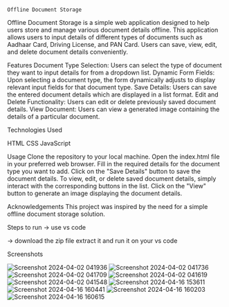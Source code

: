
                                                                                     Offline Document Storage
                                                                                                     
                                                                                                     
                                                                                                     
                                                                                                     
                                                                                                     
Offline Document Storage is a simple web application designed to help users store and manage various document details offline. This application allows users to input details of different types of documents such as Aadhaar Card, Driving License, and PAN Card. Users can save, view, edit, and delete document details conveniently.



Features
Document Type Selection: Users can select the type of document they want to input details for from a dropdown list.
Dynamic Form Fields: Upon selecting a document type, the form dynamically adjusts to display relevant input fields for that document type.
Save Details: Users can save the entered document details which are displayed in a list format.
Edit and Delete Functionality: Users can edit or delete previously saved document details.
View Document: Users can view a generated image containing the details of a particular document.



Technologies Used




HTML
CSS
JavaScript



Usage
Clone the repository to your local machine.
Open the index.html file in your preferred web browser.
Fill in the required details for the document type you want to add.
Click on the "Save Details" button to save the document details.
To view, edit, or delete saved document details, simply interact with the corresponding buttons in the list.
Click on the "View" button to generate an image displaying the document details.



Acknowledgements
This project was inspired by the need for a simple offline document storage solution.



Steps to run
-> use vs code 

-> download the zip file extract it and run it on your vs code





Screenshots

![Screenshot 2024-04-02 041936](https://github.com/ghanishth-rajput/PWA/assets/139054853/bf37e2bf-3d35-4532-9c49-9266a0859b40)
![Screenshot 2024-04-02 041736](https://github.com/ghanishth-rajput/PWA/assets/139054853/33a4babb-49a7-4fa0-8292-db81db3edfae)
![Screenshot 2024-04-02 041709](https://github.com/ghanishth-rajput/PWA/assets/139054853/2daf1348-fe92-4cbc-92ef-ba480abdc34d)
![Screenshot 2024-04-02 041619](https://github.com/ghanishth-rajput/PWA/assets/139054853/2ed590ea-ee14-43e2-a5f3-c61cd5b253bc)
![Screenshot 2024-04-02 041548](https://github.com/ghanishth-rajput/PWA/assets/139054853/6b3d7a08-62cb-4d00-82a2-0392db181634)
![Screenshot 2024-04-16 153611](https://github.com/ghanishth-rajput/PWA/assets/139054853/51c9d10d-c462-4c87-b5fb-236e6248b72b)
![Screenshot 2024-04-16 160441](https://github.com/ghanishth-rajput/PWA/assets/139054853/c8b3a807-9abb-48e6-a4fe-05eb3a040102)
![Screenshot 2024-04-16 160203](https://github.com/ghanishth-rajput/PWA/assets/139054853/da972766-b3e5-4373-9934-64f28848c5f5)
![Screenshot 2024-04-16 160615](https://github.com/ghanishth-rajput/PWA/assets/139054853/df6b0bfc-7929-4a0f-b9e8-9887e2229b02)

